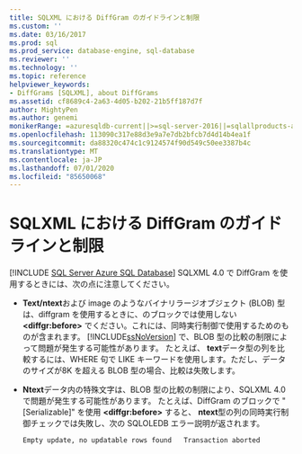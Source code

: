 ```yaml
---
title: SQLXML における DiffGram のガイドラインと制限
ms.custom: ''
ms.date: 03/16/2017
ms.prod: sql
ms.prod_service: database-engine, sql-database
ms.reviewer: ''
ms.technology: ''
ms.topic: reference
helpviewer_keywords:
- DiffGrams [SQLXML], about DiffGrams
ms.assetid: cf8689c4-2a63-4d05-b202-21b5ff187d7f
author: MightyPen
ms.author: genemi
monikerRange: =azuresqldb-current||>=sql-server-2016||=sqlallproducts-allversions||>=sql-server-linux-2017||=azuresqldb-mi-current
ms.openlocfilehash: 113090c317e88d3e9a7e7db2bfcb7d4d14b4ea1f
ms.sourcegitcommit: da88320c474c1c9124574f90d549c50ee3387b4c
ms.translationtype: MT
ms.contentlocale: ja-JP
ms.lasthandoff: 07/01/2020
ms.locfileid: "85650068"
---
```

# <a name="guidelines-and-limitations-of-diffgrams-in-sqlxml"></a>SQLXML における DiffGram のガイドラインと制限
[!INCLUDE [SQL Server Azure SQL Database](../../../includes/applies-to-version/sql-asdb.md)]
  SQLXML 4.0 で DiffGram を使用するときには、次の点に注意してください。  
  
-   **Text/ntext**および image のようなバイナリラージオブジェクト (BLOB) 型は、diffgram を使用するときに、のブロックでは使用しない **\<diffgr:before>** でください。これには、同時実行制御で使用するためのものが含まれます。 [!INCLUDE[ssNoVersion](../../../includes/ssnoversion-md.md)] で、BLOB 型の比較の制限によって問題が発生する可能性があります。 たとえば、 **text**データ型の列を比較するには、WHERE 句で LIKE キーワードを使用します。ただし、データのサイズが8K を超える BLOB 型の場合、比較は失敗します。  
  
-   **Ntext**データ内の特殊文字は、BLOB 型の比較の制限により、SQLXML 4.0 で問題が発生する可能性があります。 たとえば、DiffGram のブロックで "[Serializable]" を使用 **\<diffgr:before>** すると、 **ntext**型の列の同時実行制御チェックでは失敗し、次の SQLOLEDB エラー説明が返されます。  
  
    ```  
    Empty update, no updatable rows found   Transaction aborted  
    ```  
  
  
